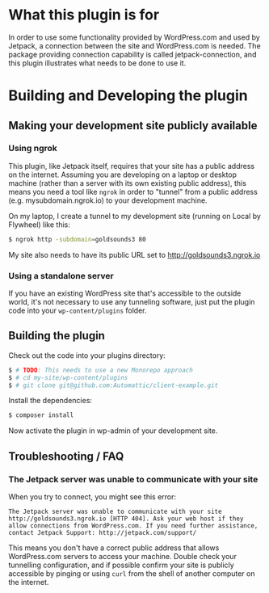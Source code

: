 # What this plugin is for

In order to use some functionality provided by WordPress.com and used by Jetpack, a connection between the site and WordPress.com is needed. The package providing connection capability is called jetpack-connection, and this plugin illustrates what needs to be done to use it.

# Building and Developing the plugin

## Making your development site publicly available

### Using ngrok

This plugin, like Jetpack itself, requires that your site has a public address on the internet. Assuming you are developing on a laptop or desktop machine (rather than a server with its own existing public address), this means you need a tool like `ngrok` in order to "tunnel" from a public address (e.g. mysubdomain.ngrok.io) to your development machine.

On my laptop, I create a tunnel to my development site (running on Local by Flywheel) like this:

```bash
$ ngrok http -subdomain=goldsounds3 80
```

My site also needs to have its public URL set to http://goldsounds3.ngrok.io

### Using a standalone server

If you have an existing WordPress site that's accessible to the outside world, it's not necessary to use any tunneling software, just put the plugin code into your `wp-content/plugins` folder.

## Building the plugin

Check out the code into your plugins directory:

```bash
$ # TODO: This needs to use a new Monorepo approach
$ # cd my-site/wp-content/plugins
$ # git clone git@github.com:Automattic/client-example.git
```

Install the dependencies:

```bash
$ composer install
```

Now activate the plugin in wp-admin of your development site.

## Troubleshooting / FAQ

### The Jetpack server was unable to communicate with your site

When you try to connect, you might see this error:

```
The Jetpack server was unable to communicate with your site http://goldsounds3.ngrok.io [HTTP 404]. Ask your web host if they allow connections from WordPress.com. If you need further assistance, contact Jetpack Support: http://jetpack.com/support/
```

This means you don't have a correct public address that allows WordPress.com servers to access your machine. Double check your tunnelling configuration, and if possible confirm your site is publicly accessible by pinging or using `curl` from the shell of another computer on the internet.

